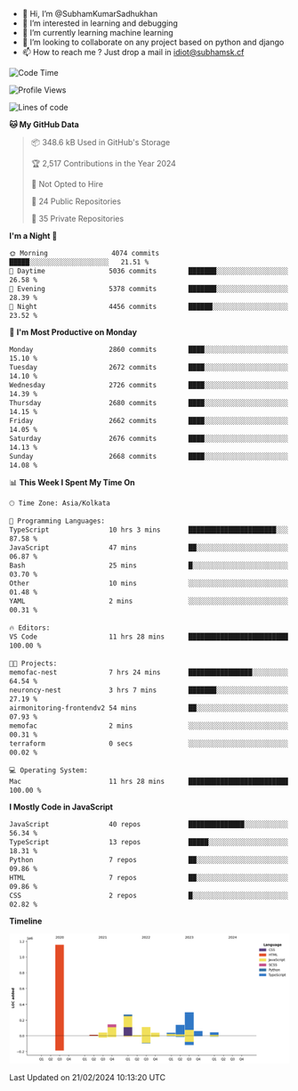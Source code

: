 - 👋 Hi, I’m @SubhamKumarSadhukhan
- 👀 I’m interested in learning and debugging
- 🌱 I’m currently learning machine learning
- 💞️ I’m looking to collaborate on any project based on python and django
- 📫 How to reach me ?
      Just drop a mail in idiot@subhamsk.cf

<!---
SubhamKumarSadhukhan/SubhamKumarSadhukhan is a ✨ special ✨ repository because its `README.md` (this file) appears on your GitHub profile.
You can click the Preview link to take a look at your changes.
--->


<!--START_SECTION:waka-->
![Code Time](http://img.shields.io/badge/Code%20Time-1%2C954%20hrs%2039%20mins-blue)

![Profile Views](http://img.shields.io/badge/Profile%20Views-0-blue)

![Lines of code](https://img.shields.io/badge/From%20Hello%20World%20I%27ve%20Written-2.4%20million%20lines%20of%20code-blue)

**🐱 My GitHub Data** 

> 📦 348.6 kB Used in GitHub's Storage 
 > 
> 🏆 2,517 Contributions in the Year 2024
 > 
> 🚫 Not Opted to Hire
 > 
> 📜 24 Public Repositories 
 > 
> 🔑 35 Private Repositories 
 > 
**I'm a Night 🦉** 

```text
🌞 Morning                4074 commits        █████░░░░░░░░░░░░░░░░░░░░   21.51 % 
🌆 Daytime                5036 commits        ███████░░░░░░░░░░░░░░░░░░   26.58 % 
🌃 Evening                5378 commits        ███████░░░░░░░░░░░░░░░░░░   28.39 % 
🌙 Night                  4456 commits        ██████░░░░░░░░░░░░░░░░░░░   23.52 % 
```
📅 **I'm Most Productive on Monday** 

```text
Monday                   2860 commits        ████░░░░░░░░░░░░░░░░░░░░░   15.10 % 
Tuesday                  2672 commits        ████░░░░░░░░░░░░░░░░░░░░░   14.10 % 
Wednesday                2726 commits        ████░░░░░░░░░░░░░░░░░░░░░   14.39 % 
Thursday                 2680 commits        ████░░░░░░░░░░░░░░░░░░░░░   14.15 % 
Friday                   2662 commits        ████░░░░░░░░░░░░░░░░░░░░░   14.05 % 
Saturday                 2676 commits        ████░░░░░░░░░░░░░░░░░░░░░   14.13 % 
Sunday                   2668 commits        ████░░░░░░░░░░░░░░░░░░░░░   14.08 % 
```


📊 **This Week I Spent My Time On** 

```text
🕑︎ Time Zone: Asia/Kolkata

💬 Programming Languages: 
TypeScript               10 hrs 3 mins       ██████████████████████░░░   87.58 % 
JavaScript               47 mins             ██░░░░░░░░░░░░░░░░░░░░░░░   06.87 % 
Bash                     25 mins             █░░░░░░░░░░░░░░░░░░░░░░░░   03.70 % 
Other                    10 mins             ░░░░░░░░░░░░░░░░░░░░░░░░░   01.48 % 
YAML                     2 mins              ░░░░░░░░░░░░░░░░░░░░░░░░░   00.31 % 

🔥 Editors: 
VS Code                  11 hrs 28 mins      █████████████████████████   100.00 % 

🐱‍💻 Projects: 
memofac-nest             7 hrs 24 mins       ████████████████░░░░░░░░░   64.54 % 
neuroncy-nest            3 hrs 7 mins        ███████░░░░░░░░░░░░░░░░░░   27.19 % 
airmonitoring-frontendv2 54 mins             ██░░░░░░░░░░░░░░░░░░░░░░░   07.93 % 
memofac                  2 mins              ░░░░░░░░░░░░░░░░░░░░░░░░░   00.31 % 
terraform                0 secs              ░░░░░░░░░░░░░░░░░░░░░░░░░   00.02 % 

💻 Operating System: 
Mac                      11 hrs 28 mins      █████████████████████████   100.00 % 
```

**I Mostly Code in JavaScript** 

```text
JavaScript               40 repos            ██████████████░░░░░░░░░░░   56.34 % 
TypeScript               13 repos            █████░░░░░░░░░░░░░░░░░░░░   18.31 % 
Python                   7 repos             ██░░░░░░░░░░░░░░░░░░░░░░░   09.86 % 
HTML                     7 repos             ██░░░░░░░░░░░░░░░░░░░░░░░   09.86 % 
CSS                      2 repos             █░░░░░░░░░░░░░░░░░░░░░░░░   02.82 % 
```



**Timeline**

![Lines of Code chart](https://raw.githubusercontent.com/SubhamKumarSadhukhan/SubhamKumarSadhukhan/main/assets/bar_graph.png)


 Last Updated on 21/02/2024 10:13:20 UTC
<!--END_SECTION:waka-->
